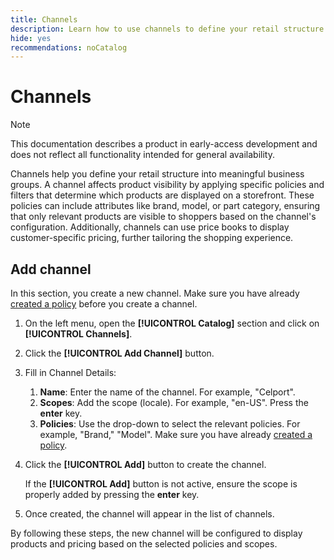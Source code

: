 ```yaml
---
title: Channels
description: Learn how to use channels to define your retail structure into meaningful business groups.
hide: yes
recommendations: noCatalog
---
```

# Channels

>[!NOTE]
>
>This documentation describes a product in early-access development and does not reflect all functionality intended for general availability.

Channels help you define your retail structure into meaningful business groups. A channel affects product visibility by applying specific policies and filters that determine which products are displayed on a storefront. These policies can include attributes like brand, model, or part category, ensuring that only relevant products are visible to shoppers based on the channel's configuration. Additionally, channels can use price books to display customer-specific pricing, further tailoring the shopping experience.

## Add channel

In this section, you create a new channel. Make sure you have already [created a policy](./policies.md) before you create a channel.

1. On the left menu, open the **[!UICONTROL Catalog]** section and click on **[!UICONTROL Channels]**. ​

1. Click the **[!UICONTROL Add Channel]** button. ​

1. Fill in Channel Details:

    1. **Name**: Enter the name of the channel. For example, "Celport". ​
    1. **Scopes**: Add the scope (locale). For example, "en-US". Press the **enter** key.
    1. **Policies**: Use the drop-down to select the relevant policies. For example, "Brand," "Model". ​Make sure you have already [created a policy](./policies.md).

1. Click the **[!UICONTROL Add]** button to create the channel. ​

    If the **[!UICONTROL Add]** button is not active, ensure the scope is properly added by pressing the **enter** key. ​

1. Once created, the channel will appear in the list of channels. ​

By following these steps, the new channel will be configured to display products and pricing based on the selected policies and scopes.
